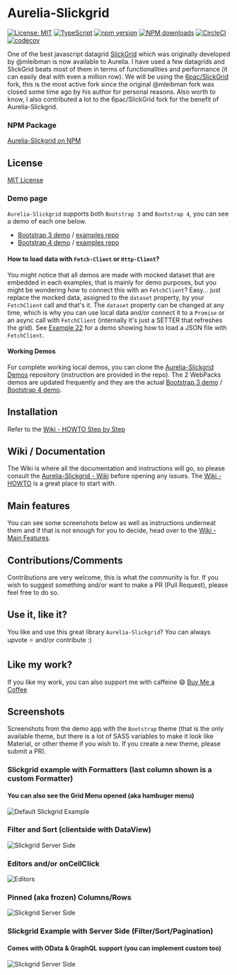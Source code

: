 # Aurelia-Slickgrid
[![License: MIT](https://img.shields.io/badge/License-MIT-yellow.svg)](https://opensource.org/licenses/MIT)
[![TypeScript](https://img.shields.io/badge/%3C%2F%3E-TypeScript-%230074c1.svg)](http://www.typescriptlang.org/)
[![npm version](https://badge.fury.io/js/aurelia-slickgrid.svg)](https://badge.fury.io/js/aurelia-slickgrid)
[![NPM downloads](https://img.shields.io/npm/dy/aurelia-slickgrid.svg)](https://npmjs.org/package/aurelia-slickgrid)
[![CircleCI](https://circleci.com/gh/ghiscoding/aurelia-slickgrid/tree/master.svg?style=shield)](https://circleci.com/gh/ghiscoding/workflows/aurelia-slickgrid/tree/master)
[![codecov](https://codecov.io/gh/ghiscoding/aurelia-slickgrid/branch/master/graph/badge.svg)](https://codecov.io/gh/ghiscoding/aurelia-slickgrid)

One of the best javascript datagrid [SlickGrid](https://github.com/mleibman/SlickGrid) which was originally developed by @mleibman is now available to Aurelia. I have used a few datagrids and SlickGrid beats most of them in terms of functionalities and performance (it can easily deal with even a million row). We will be using the [6pac/SlickGrid](https://github.com/6pac/SlickGrid/) fork, this is the most active fork since the original @mleibman fork was closed some time ago by his author for personal reasons. Also worth to know, I also contributed a lot to the 6pac/SlickGrid fork for the benefit of Aurelia-Slickgrid.

### NPM Package
[Aurelia-Slickgrid on NPM](https://www.npmjs.com/package/aurelia-slickgrid)

## License
[MIT License](LICENSE)

### Demo page
`Aurelia-Slickgrid` supports both `Bootstrap 3` and `Bootstrap 4`, you can see a demo of each one below.
- [Bootstrap 3 demo](https://ghiscoding.github.io/aurelia-slickgrid) / [examples repo](https://github.com/ghiscoding/aurelia-slickgrid/tree/master/aurelia-slickgrid/src/examples/slickgrid)
- [Bootstrap 4 demo](https://ghiscoding.github.io/aurelia-slickgrid-bs4-demo) / [examples repo](https://github.com/ghiscoding/aurelia-slickgrid-bs4-demo/tree/master/src/examples/slickgrid)

#### How to load data with `Fetch-Client` or `Http-Client`?
You might notice that all demos are made with mocked dataset that are embedded in each examples, that is mainly for demo purposes, but you might be wondering how to connect this with an `FetchClient`? Easy... just replace the mocked data, assigned to the `dataset` property, by your `FetchClient` call and that's it. The `dataset` property can be changed at any time, which is why you can use local data and/or connect it to a `Promise` or an async call with `FetchClient` (internally it's just a SETTER that refreshes the grid). See [Example 22](https://ghiscoding.github.io/aurelia-slickgrid/#/slickgrid/example22) for a demo showing how to load a JSON file with `FetchClient`.

#### Working Demos
For complete working local demos, you can clone the [Aurelia-Slickgrid Demos](https://github.com/ghiscoding/aurelia-slickgrid-demos) repository (instruction are provided in the repo). The 2 WebPacks demos are updated frequently and they are the actual [Bootstrap 3 demo](https://ghiscoding.github.io/aurelia-slickgrid) / [Bootstrap 4 demo](https://ghiscoding.github.io/aurelia-slickgrid-bs4-demo/#/slickgrid).

## Installation
Refer to the [Wiki - HOWTO Step by Step](https://github.com/ghiscoding/aurelia-slickgrid/wiki/HOWTO--Step-by-Step)

## Wiki / Documentation
The Wiki is where all the documentation and instructions will go, so please consult the [Aurelia-Slickgrid - Wiki](https://github.com/ghiscoding/aurelia-slickgrid/wiki) before opening any issues. The [Wiki - HOWTO](https://github.com/ghiscoding/aurelia-slickgrid/wiki/HOWTO--Step-by-Step) is a great place to start with.

## Main features
You can see some screenshots below as well as instructions underneat them and if that is not enough for you to decide, head over to the [Wiki - Main Features](https://github.com/ghiscoding/aurelia-slickgrid/wiki).

## Contributions/Comments
Contributions are very welcome, this is what the community is for. If you wish to suggest something and/or want to make a PR (Pull Request), please feel free to do so.

## Use it, like it?
You like and use this great library `Aurelia-Slickgrid`? You can always upvote :star: and/or contribute :)

## Like my work?
If you like my work, you can also support me with caffeine :smile:
[Buy Me a Coffee](https://ko-fi.com/N4N679OT)

## Screenshots

Screenshots from the demo app with the `Bootstrap` theme (that is the only available theme, but there is a lot of SASS variables to make it look like Material, or other theme if you wish to. If you create a new theme, please submit a PR).

### Slickgrid example with Formatters (last column shown is a custom Formatter)

#### You can also see the Grid Menu opened (aka hambuger menu)

![Default Slickgrid Example](/screenshots/formatters.png)

### Filter and Sort (clientside with DataView)

![Slickgrid Server Side](/screenshots/filter_and_sort.png)

### Editors and/or onCellClick

![Editors](/screenshots/editors.png)

### Pinned (aka frozen) Columns/Rows

![Slickgrid Server Side](/screenshots/frozen.png)

### Slickgrid Example with Server Side (Filter/Sort/Pagination)
#### Comes with OData & GraphQL support (you can implement custom too)

![Slickgrid Server Side](/screenshots/pagination.png)
